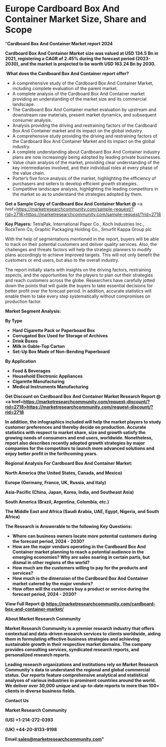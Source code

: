 # Europe Cardboard Box And Container Market Size, Share and Scope
"<strong>Cardboard Box And Container Market report 2024</strong>

<strong>Cardboard Box And Container Market size was valued at USD 134.5 Bn in 2021, registering a CAGR of 2.45% during the forecast period (2023-2030), and the market is projected to be worth USD 163.24 Bn by 2030.</strong>

 <strong><b>What does the Cardboard Box And Container report offer?</b></strong>
<ul>
  <li>A comprehensive study of the Cardboard Box And Container Market, including complete evaluation of the parent market.</li>
  <li>A complete analysis of the Cardboard Box And Container market providing an understanding of the market size and its commercial landscape.</li>
  <li>The Cardboard Box And Container market evaluation by upstream and downstream raw materials, present market dynamics, and subsequent consumer analysis.</li>
  <li>Analysis providing the driving and restraining factors of the Cardboard Box And Container market and its impact on the global industry.</li>
  <li>A comprehensive study providing the driving and restraining factors of the Cardboard Box And Container Market and its impact on the global industry.</li>
  <li>A complete understanding about Cardboard Box And Container industry plans are now increasingly being adopted by leading private businesses.</li>
  <li>Value chain analysis of the market, providing clear understanding of the key intermediaries involved, and their individual roles at every phase of the value chain.</li>
  <li>Porter’s five force analysis of the market, highlighting the efficiency of purchasers and sellers to develop efficient growth strategies.</li>
  <li>Competitive landscape analysis, highlighting the leading competitors in the market so as to understand the strategies adopted by them.</li>
</ul>

<strong>Get a Sample Copy of Cardboard Box And Container Market @ </strong><a href=https://marketresearchcommunity.com/sample-request/?rid=2718><u>https://marketresearchcommunity.com/sample-request/?rid=2718</u></a>

<strong>Key Players:</strong> 
TetraPak, International Paper Co., Koch Industries Inc., RockTenn Co, Graphic Packaging Holding Co., Smurfit Kappa Group plc

With the help of segmentations mentioned in the report, buyers will be able to track on their potential customers and deliver quality services. Also, the challenges and threats factors will help the strategic planners to modify plans accordingly to achieve improved targets. This will not only benefit the customers or end users, but also to the overall industry.

The report initially starts with insights on the driving factors, restraining aspects, and the opportunities for the players to plan out their strategies and reach customers across the globe. Researchers have carefully jotted down the points that will guide the buyers to take essential decisions for better profit over the forecast period. In addition, accurate statistics will enable them to take every step systematically without compromises on production factor.

<strong>Market Segment Analysis:</strong>


<strong><strong>By Type</strong></h4>
<ul>
 	<li>Hard Cigarette Pack or Paperboard Box</li>
 	<li>Corrugated Box Used for Storage of Archives</li>
 	<li>Drink Boxes</li>
 	<li>Milk in Gable-Top Carton</li>
 	<li>Set-Up Box Made of Non-Bending Paperboard</li>
</ul>
<strong><strong>By Application</strong></h4>
<ul>
 	<li>Food &amp; Beverages</li>
 	<li>Household Electronic Appliances</li>
 	<li>Cigarette Manufacturing</li>
 	<li>Medical Instruments Manufacturing</li>
</ul>

<strong>Get Discount on Cardboard Box And Container Market Research Report @ </b></strong><a href=https://marketresearchcommunity.com/request-discount/?rid=2718><u>https://marketresearchcommunity.com/request-discount/?rid=2718</u></a>

In addition, the infographics included will help the market players to study customer preferences and thereby decide on production. Accurate statistics with respect to market share, size and growth satisfy the growing needs of consumers and end users, worldwide. Nonetheless, report also describes recently adopted growth strategies by major companies for the competitors to launch more advanced solutions and enjoy better profit in the forthcoming years.

<strong>Regional Analysis For Cardboard Box And Container Market:</strong>

<strong>North America</strong> (the United States, Canada, and Mexico)

<strong>Europe</strong> (Germany, France, UK, Russia, and Italy)

<strong>Asia-Pacific</strong> (China, Japan, Korea, India, and Southeast Asia)

<strong>South America</strong> (Brazil, Argentina, Colombia, etc.)

<strong>The Middle East and Africa</strong> (Saudi Arabia, UAE, Egypt, Nigeria, and South Africa)

<strong>The Research is Answerable to the following Key Questions:</strong>
<ul>
 	<li>Where can business owners locate more potential customers during the forecast period, 2024 - 2030?</li>
 	<li>How are the major vendors operating in the Cardboard Box And Container market planning to reach a potential audience in the emerging economies? Why are sales soaring in certain parts, but dismal in other regions of the world?</li>
 	<li>How much are the customers willing to pay for the products and services?</li>
 	<li>How much is the dimension of the Cardboard Box And Container market catered by the major vendors?</li>
 	<li>How often will the customers buy a product or service during the forecast period, 2024 - 2030?</li>
</ul>

<strong>View Full Report @</strong> <a href=https://marketresearchcommunity.com/cardboard-box-and-container-market/>https://marketresearchcommunity.com/cardboard-box-and-container-market/</a>

<strong>About Market Research Community</strong>

Market Research Community is a premier research industry that offers contextual and data-driven research services to clients worldwide, aiding them in formulating effective business strategies and achieving sustainable growth in their respective market domains. The company provides consulting services, syndicated research reports, and personalized research reports.

Leading research organizations and institutions rely on Market Research Community's data to understand the regional and global commercial status. Our reports feature comprehensive analytical and statistical analyses of various industries in prominent countries around the world. We deliver over 30,000 unique and up-to-date reports to more than 100+ clients in diverse business fields.

<strong>Contact Us</strong>

<strong>Market Research Community</strong>

(US) +1-214-272-0393

(UK) +44-20-8133-9198

<strong>Email:</strong>sales@marketresearchcommunity.com"

